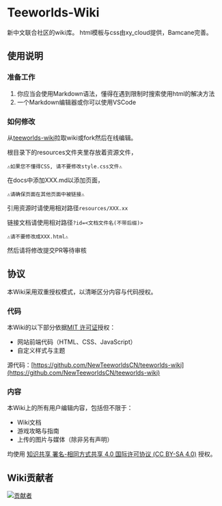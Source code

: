 Teeworlds-Wiki
===
新中文联合社区的wiki库。
html模板与css由xy_cloud提供，Bamcane完善。
## 使用说明
### 准备工作
1. 你应当会使用Markdown语法，懂得在遇到限制时搜索使用html的解决方法
2. 一个Markdown编辑器或你可以使用VSCode
### 如何修改
从[teeworlds-wiki](https://github.com/NewTeeworldsCN/teeworlds-wiki)拉取wiki或fork然后在线编辑。

根目录下的resources文件夹里存放着资源文件，

```⚠️如果您不懂得CSS, 请不要修改style.css文件⚠️```

在docs中添加XXX.md以添加页面，

```⚠️请确保页面在其他页面中被链接⚠️```

引用资源时请使用相对路径```resources/XXX.xx```

链接文档请使用相对路径```?id=<文档文件名(不带后缀)>```

```⚠️请不要修改成XXX.html⚠️```

然后请将修改提交PR等待审核

## 协议
本Wiki采用双重授权模式，以清晰区分内容与代码授权。

### 代码
本Wiki的以下部分依据[MIT 许可证](https://raw.githubusercontent.com/NewTeeworldsCN/teeworlds-wiki/refs/heads/main/LICENSE)授权：

*   网站前端代码（HTML、CSS、JavaScript）
*   自定义样式与主题

源代码：[https://github.com/NewTeeworldsCN/teeworlds-wiki](https://github.com/NewTeeworldsCN/teeworlds-wiki)

### 内容

本Wiki上的所有用户编辑内容，包括但不限于：
*   Wiki文档
*   游戏攻略与指南
*   上传的图片与媒体（除非另有声明）

均使用 [知识共享 署名-相同方式共享 4.0 国际许可协议 (CC BY-SA 4.0)](https://raw.githubusercontent.com/NewTeeworldsCN/teeworlds-wiki/refs/heads/main/LICENSE_CONTENT) 授权。

## Wiki贡献者
[![贡献者](https://contrib.rocks/image?repo=NewTeeworldsCN/teeworlds-wiki&max=999&column=20)](https://github.com/NewTeeworldsCN/teeworlds-wiki/graphs/contributors)

